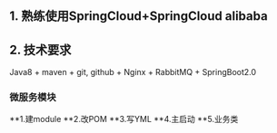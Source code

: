 ## 1. 熟练使用SpringCloud+SpringCloud alibaba
## 2. 技术要求
   Java8 + maven + git, github + Nginx + RabbitMQ + SpringBoot2.0
   ### 微服务模块
   **1.建module
   **2.改POM
   **3.写YML
   **4.主启动
   **5.业务类
